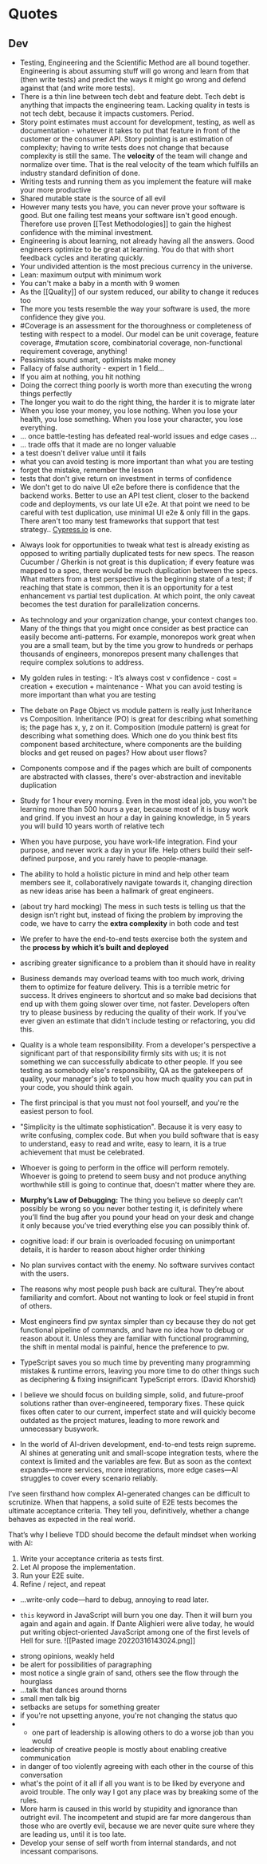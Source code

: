 # Quotes
## Dev
-   Testing, Engineering and the Scientific Method are all bound together. Engineering is about assuming stuff will go wrong and learn from that (then write tests) and predict the ways it might go wrong and defend against that (and write more tests).
-   There is a thin line between tech debt and feature debt. Tech debt is anything that impacts the engineering team. Lacking quality in tests is not tech debt, because it impacts customers. Period.
-   Story point estimates must account for development, testing, as well as documentation - whatever it takes to put that feature in front of the customer or the consumer API. Story pointing is an estimation of complexity; having to write tests does not change that because complexity is still the same. The **velocity** of the team will change and normalize over time. That is the real velocity of the team which fulfills an industry standard definition of done.
-   Writing tests and running them as you implement the feature will make your more productive
-   Shared mutable state is the source of all evil
-   However many tests you have, you can never prove your software is good. But one failing test means your software isn't good enough. Therefore use proven [[Test Methodologies]] to gain the highest confidence with the miminal investment.
-   Engineering is about learning, not already having all the answers. Good engineers optimize to be great at learning. You do that with short feedback cycles and iterating quickly.
-   Your undivided attention is the most precious currency in the universe.
-   Lean: maximum output with minimum work
-   You can't make a baby in a month with 9 women
-   As the [[Quality]] of our system reduced, our ability to change it reduces too
-   The more you tests resemble the way your software is used, the more confidence they give you. 
-   #Coverage is an assessment for the thoroughness or completeness of testing with respect to a model. Our model can be unit coverage, feature coverage, #mutation score, combinatorial coverage, non-functional requirement coverage, anything!
-   Pessimists sound smart, optimists make money
-   Fallacy of false authority - expert in 1 field...
-   If you aim at nothing, you hit nothing
-   Doing the correct thing poorly is worth more than executing the wrong things perfectly
-   The longer you wait to do the right thing, the harder it is to migrate later
-   When you lose your money, you lose nothing. When you lose your health, you lose something. When you lose your character, you lose everything.
-   ... once battle-testing has defeated real-world issues and edge cases ...
-   ... trade offs that it made are no longer valuable
-   a test doesn't deliver value until it fails
-   what you can avoid testing is more important than what you are testing
-   forget the mistake, remember the lesson
-   tests that don't give return on investment in terms of confidence
-   We don't get to do naive UI e2e before there is confidence that the backend works. Better to use an API test client, closer to the backend code and deployments, vs our late UI e2e. At that point we need to be careful with test duplication, use minimal UI e2e & only fill in the gaps.  
There aren't too many test frameworks that support that test strategy.. [Cypress.io](https://www.linkedin.com/company/cypress.io/) is one.
*   Always look for opportunities to tweak what test is already existing as opposed to writing partially duplicated tests for new specs. The reason Cucumber / Gherkin is not great is this duplication; if every feature was mapped to a spec, there would be much duplication between the specs. What matters from a test perspective is the beginning state of a test; if reaching that state is common, then it is an opportunity for a test enhancement vs partial test duplication. At which point, the only caveat becomes the test duration for parallelization concerns.
*  As technology and your organization change, your context changes too. Many of the things that you might once consider as best practice can easily become anti-patterns. For example, monorepos work great when you are a small team, but by the time you grow to hundreds or perhaps thousands of engineers, monorepos present many challenges that require complex solutions to address.

* My golden rules in testing: - It’s always cost v confidence - cost = creation + execution + maintenance - What you can avoid testing is more important than what you are testing
*   The debate on Page Object vs module pattern is really just Inheritance vs Composition.  Inheritance (PO) is great for describing what something is; the page has x, y, z on it.  Composition (module pattern) is great for describing what something does. Which one do you think best fits component based architecture, where components are the building blocks and get reused on pages? How about user flows?
*  Components compose and if the pages which are built of components are abstracted with classes, there's over-abstraction and inevitable duplication
*   Study for 1 hour every morning. Even in the most ideal job, you won't be learning more than 500 hours a year, because most of it is busy work and grind. If you invest an hour a day in gaining knowledge, in 5 years you will build 10 years worth of relative tech
*   When you have purpose, you have work-life integration. Find your purpose, and never work a day in your life. Help others build their self-defined purpose, and you rarely have to people-manage.
*   The ability to hold a holistic picture in mind and help other team members see it, collaboratively navigate towards it, changing direction as new ideas arise has been a hallmark of great engineers.
*   (about try hard mocking) The mess in such tests is telling us that the design isn’t right but, instead of fixing the problem by improving the code, we have to carry the **extra complexity** in both code and test
* We prefer to have the end-to-end tests exercise both the system and the **process by which it’s built and deployed**
*   ascribing greater significance to a problem than it should have in reality
*   Business demands may overload teams with too much work, driving them to optimize for feature delivery. This is a terrible metric for success. It drives engineers to shortcut and so make bad decisions that end up with them going slower over time, not faster. Developers often try to please business by reducing the quality of their work. If you've ever given an estimate that didn't include testing or refactoring, you did this.
*   Quality is a whole team responsibility. From a developer's perspective a significant part of that responsibility firmly sits with us; it is not something we can successfully abdicate to other people. If you see testing as somebody else's responsibility, QA as the gatekeepers of quality, your manager's job to tell you how much quality you can put in your code, you should think again.
*   The first principal is that you must not fool yourself, and you're the easiest person to fool.
*  "Simplicity is the ultimate sophistication". Because it is very easy to write confusing, complex code. But when you build software that is easy to understand, easy to read and write, easy to learn, it is a true achievement that must be celebrated.
*   Whoever is going to perform in the office will perform remotely. Whoever is going to pretend to seem busy and not produce anything worthwhile still is going to continue that, doesn't matter where they are.
*   **Murphy’s Law of Debugging:** The thing you believe so deeply can’t possibly be wrong so you never bother testing it, is definitely where you’ll find the bug after you pound your head on your desk and change it only because you’ve tried everything else you can possibly think of.
*   cognitive load: if our brain is overloaded focusing on unimportant details, it is harder to reason about higher order thinking
*   No plan survives contact with the enemy. No software survives contact with the users.
*   The reasons why most people push back are cultural. They’re about familiarity and comfort. About not wanting to look or feel stupid in front of others.
*   Most engineers find pw syntax simpler than cy because they do not get functional pipeline of commands, and have no idea how to debug or reason about it. Unless they are familiar with functional programming, the shift in mental modal is painful, hence the preference to pw.
*   TypeScript saves you so much time by preventing many programming mistakes & runtime errors, leaving you more time to do other things such as deciphering & fixing insignificant TypeScript errors. (David Khorshid)
*  I believe we should focus on building simple, solid, and future-proof solutions rather than over-engineered, temporary fixes. These quick fixes often cater to our current, imperfect state and will quickly become outdated as the project matures, leading to more rework and unnecessary busywork.
* In the world of AI-driven development, end-to-end tests reign supreme.  
AI shines at generating unit and small-scope integration tests, where the context is limited and the variables are few. But as soon as the context expands—more services, more integrations, more edge cases—AI struggles to cover every scenario reliably.  
  
I’ve seen firsthand how complex AI-generated changes can be difficult to scrutinize. When that happens, a solid suite of E2E tests becomes the ultimate acceptance criteria. They tell you, definitively, whether a change behaves as expected in the real world.  
  
That’s why I believe TDD should become the default mindset when working with AI:  
1. Write your acceptance criteria as tests first.  
2. Let AI propose the implementation.  
3. Run your E2E suite.  
4. Refine / reject, and repeat
   
- ...write-only code—hard to debug, annoying to read later.
* `this` keyword in JavaScript will burn you one day. Then it will burn you again and again and again. If Dante Alighieri were alive today, he would put writing object-oriented JavaScript among one of the first levels of Hell for sure. ![[Pasted image 20220316143024.png]]


-   strong opinions, weakly held
-   be alert for possibilities of paragraphing
-   most notice a single grain of sand, others see the flow through the hourglass
-   ...talk that dances around thorns 
-   small men talk big 
-   setbacks are setups for something greater
-   if you're not upsetting anyone, you're not changing the status quo
- -   one part of leadership is allowing others to do a worse job than you would
-   leadership of creative people is mostly about enabling creative communication
-   in danger of too violently agreeing with each other in the course of this conversation
-   what's the point of it all if all you want is to be liked by everyone and avoid trouble. The only way I got any place was by breaking some of the rules.
- More harm is caused in this world by stupidity and ignorance than outright evil. The incompetent and stupid are far more dangerous than those who are overtly evil, because we are never quite sure where they are leading us, until it is too late.
-   Develop your sense of self worth from internal standards, and not incessant comparisons.


